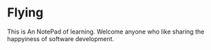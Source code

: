 Flying
======

This is An NotePad of learning. 
Welcome anyone who like sharing the happyiness of software development.
